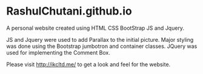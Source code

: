 # RashulChutani.github.io

A personal website created using HTML CSS BootStrap JS and Jquery.

JS and Jquery were used to add Parallax to the initial picture.
Major styling was done using the Bootstrap jumbotron and container classes.
JQuery was used for implementing the Comment Box.

Please visit http://ikcltd.me/ to get a look and feel for the website.
